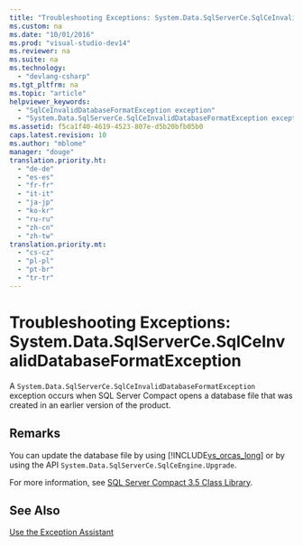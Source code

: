 ```yaml
---
title: "Troubleshooting Exceptions: System.Data.SqlServerCe.SqlCeInvalidDatabaseFormatException"
ms.custom: na
ms.date: "10/01/2016"
ms.prod: "visual-studio-dev14"
ms.reviewer: na
ms.suite: na
ms.technology: 
  - "devlang-csharp"
ms.tgt_pltfrm: na
ms.topic: "article"
helpviewer_keywords: 
  - "SqlCeInvalidDatabaseFormatException exception"
  - "System.Data.SqlServerCe.SqlCeInvalidDatabaseFormatException exception"
ms.assetid: f5ca1f40-4619-4523-807e-d5b20bfb05b0
caps.latest.revision: 10
ms.author: "mblome"
manager: "douge"
translation.priority.ht: 
  - "de-de"
  - "es-es"
  - "fr-fr"
  - "it-it"
  - "ja-jp"
  - "ko-kr"
  - "ru-ru"
  - "zh-cn"
  - "zh-tw"
translation.priority.mt: 
  - "cs-cz"
  - "pl-pl"
  - "pt-br"
  - "tr-tr"
---
```

# Troubleshooting Exceptions: System.Data.SqlServerCe.SqlCeInvalidDatabaseFormatException
A `System.Data.SqlServerCe.SqlCeInvalidDatabaseFormatException` exception occurs when SQL Server Compact opens a database file that was created in an earlier version of the product.  
  
## Remarks  
 You can update the database file by using [!INCLUDE[vs_orcas_long](../codequality/includes/vs_orcas_long_md.md)] or by using the API `System.Data.SqlServerCe.SqlCeEngine.Upgrade`.  
  
 For more information, see [SQL Server Compact 3.5 Class Library](http://go.microsoft.com/fwlink/?LinkID=102595).  
  
## See Also  
 [Use the Exception Assistant](../Topic/How%20to:%20Use%20the%20Exception%20Assistant.md)